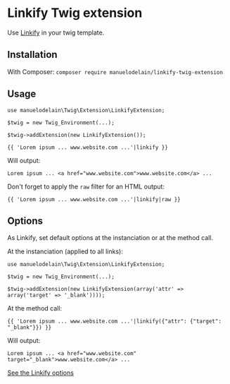 # Linkify Twig extension

Use [Linkify](https://github.com/misd-service-development/php-linkify) in your twig template.

## Installation

With Composer:
```composer require manuelodelain/linkify-twig-extension```

## Usage

```
use manuelodelain\Twig\Extension\LinkifyExtension;

$twig = new Twig_Environment(...);

$twig->addExtension(new LinkifyExtension());
```

```
{{ 'Lorem ipsum ... www.website.com ...'|linkify }}
```

Will output:
```
Lorem ipsum ... <a href="www.website.com">www.website.com</a> ...
```

Don't forget to apply the `raw` filter for an HTML output:
```
{{ 'Lorem ipsum ... www.website.com ...'|linkify|raw }}
```

## Options

As Linkify, set default options at the instanciation or at the method call.

At the instanciation (applied to all links):
```
use manuelodelain\Twig\Extension\LinkifyExtension;

$twig = new Twig_Environment(...);

$twig->addExtension(new LinkifyExtension(array('attr' => array('target' => '_blank'))));
```

At the method call:
```
{{ 'Lorem ipsum ... www.website.com ...'|linkify({"attr": {"target": "_blank"}}) }}
```

Will output:
```
Lorem ipsum ... <a href="www.website.com" target="_blank">www.website.com</a> ...
```

[See the Linkify options](https://github.com/misd-service-development/php-linkify#options)





